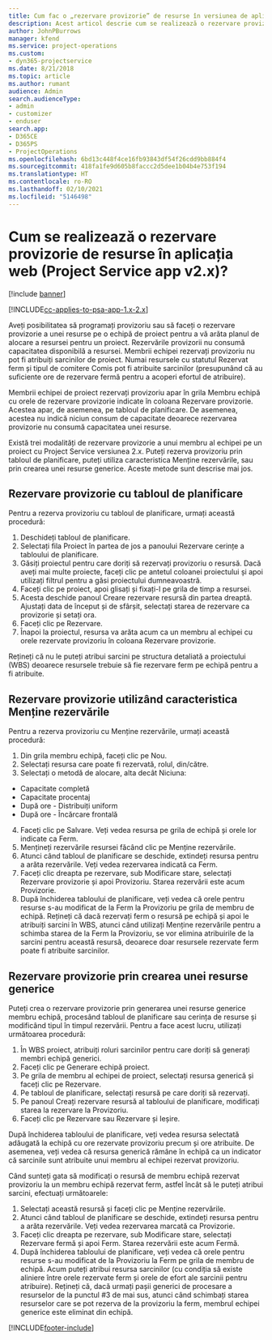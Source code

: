 ```yaml
---
title: Cum fac o „rezervare provizorie” de resurse în versiunea de aplicație 2.x?
description: Acest articol descrie cum se realizează o rezervare provizorie pentru membrii echipei de proiect cu Project Service.
author: JohnPBurrows
manager: kfend
ms.service: project-operations
ms.custom:
- dyn365-projectservice
ms.date: 8/21/2018
ms.topic: article
ms.author: rumant
audience: Admin
search.audienceType:
- admin
- customizer
- enduser
search.app:
- D365CE
- D365PS
- ProjectOperations
ms.openlocfilehash: 6bd13c448f4ce16fb93843df54f26cdd9bb884f4
ms.sourcegitcommit: 418fa1fe9d605b8faccc2d5dee1b04b4e753f194
ms.translationtype: HT
ms.contentlocale: ro-RO
ms.lasthandoff: 02/10/2021
ms.locfileid: "5146498"
---
```

# <a name="how-do-i-soft-book-resources-in-the-web-app-project-service-app-v2x"></a>Cum se realizează o rezervare provizorie de resurse în aplicația web (Project Service app v2.x)?

[!include [banner](../includes/psa-now-project-operations.md)]

[!INCLUDE[cc-applies-to-psa-app-1.x-2.x](../includes/cc-applies-to-psa-app-1x-2x.md)]

Aveți posibilitatea să programați provizoriu sau să faceți o rezervare provizorie a unei resurse pe o echipă de proiect pentru a vă arăta planul de alocare a resursei pentru un proiect. Rezervările provizorii nu consumă capacitatea disponibilă a resursei. Membrii echipei rezervați provizoriu nu pot fi atribuiți sarcinilor de proiect. Numai resursele cu statutul Rezervat ferm și tipul de comitere Comis pot fi atribuite sarcinilor (presupunând că au suficiente ore de rezervare fermă pentru a acoperi efortul de atribuire).

Membrii echipei de proiect rezervați provizoriu apar în grila Membru echipă cu orele de rezervare provizorie indicate în coloana Rezervare provizorie. Acestea apar, de asemenea, pe tabloul de planificare. De asemenea, acestea nu indică niciun consum de capacitate deoarece rezervarea provizorie nu consumă capacitatea unei resurse.

Există trei modalități de rezervare provizorie a unui membru al echipei pe un proiect cu Project Service versiunea 2.x. Puteți rezerva provizoriu prin tabloul de planificare, puteți utiliza caracteristica Menține rezervările, sau prin crearea unei resurse generice. Aceste metode sunt descrise mai jos.

## <a name="soft-book-with-the-schedule-board"></a>Rezervare provizorie cu tabloul de planificare

Pentru a rezerva provizoriu cu tabloul de planificare, urmați această procedură: 
1. Deschideți tabloul de planificare.
2. Selectați fila Proiect în partea de jos a panoului Rezervare cerințe a tabloului de planificare.
3. Găsiți proiectul pentru care doriți să rezervați provizoriu o resursă. Dacă aveți mai multe proiecte, faceți clic pe antetul coloanei proiectului și apoi utilizați filtrul pentru a găsi proiectului dumneavoastră.
4. Faceți clic pe proiect, apoi glisați și fixați-l pe grila de timp a resursei.
5. Acesta deschide panoul Creare rezervare resursă din partea dreaptă. Ajustați data de început și de sfârșit, selectați starea de rezervare ca provizorie și setați ora. 
6. Faceți clic pe Rezervare.
7. Înapoi la proiectul, resursa va arăta acum ca un membru al echipei cu orele rezervate provizoriu în coloana Rezervare provizorie.

Rețineți că nu le puteți atribui sarcini pe structura detaliată a proiectului (WBS) deoarece resursele trebuie să fie rezervare ferm pe echipă pentru a fi atribuite.

## <a name="soft-book-using-the-maintain-bookings-feature"></a>Rezervare provizorie utilizând caracteristica Menține rezervările

Pentru a rezerva provizoriu cu Menține rezervările, urmați această procedură:
1. Din grila membru echipă, faceți clic pe Nou.
2. Selectați resursa care poate fi rezervată, rolul, din/către.
3. Selectați o metodă de alocare, alta decât Niciuna:
- Capacitate completă
- Capacitate procentaj
- După ore - Distribuiți uniform
- După ore - Încărcare frontală
4. Faceți clic pe Salvare. Veți vedea resursa pe grila de echipă și orele lor indicate ca Ferm.
5. Mențineți rezervările resursei făcând clic pe Menține rezervările.
6. Atunci când tabloul de planificare se deschide, extindeți resursa pentru a arăta rezervările. Veți vedea rezervarea indicată ca Ferm.
7. Faceți clic dreapta pe rezervare, sub Modificare stare, selectați Rezervare provizorie și apoi Provizoriu. Starea rezervării este acum Provizorie.
8. După închiderea tabloului de planificare, veți vedea că orele pentru resurse s-au modificat de la Ferm la Provizoriu pe grila de membru de echipă.
Rețineți că dacă rezervați ferm o resursă pe echipă și apoi le atribuiți sarcini în WBS, atunci când utilizați Menține rezervările pentru a schimba starea de la Ferm la Provizoriu, se vor elimina atribuirile de la sarcini pentru această resursă, deoarece doar resursele rezervate ferm poate fi atribuite sarcinilor.

## <a name="soft-book-by-creating-a-generic-resource"></a>Rezervare provizorie prin crearea unei resurse generice

Puteți crea o rezervare provizorie prin generarea unei resurse generice membru echipă, procesând tabloul de planificare sau cerința de resurse și modificând tipul în timpul rezervării.
Pentru a face acest lucru, utilizați următoarea procedură:

1. În WBS proiect, atribuiți roluri sarcinilor pentru care doriți să generați membri echipă generici.
2. Faceți clic pe Generare echipă proiect.
3. Pe grila de membru al echipei de proiect, selectați resursa generică și faceți clic pe Rezervare.
4. Pe tabloul de planificare, selectați resursă pe care doriți să rezervați.
5. Pe panoul Creați rezervare resursă al tabloului de planificare, modificați starea la rezervare la Provizoriu.
6. Faceți clic pe Rezervare sau Rezervare și Ieșire.

După închiderea tabloului de planificare, veți vedea resursa selectată adăugată la echipă cu ore rezervate provizoriu precum și ore atribuite. De asemenea, veți vedea că resursa generică rămâne în echipă ca un indicator că sarcinile sunt atribuite unui membru al echipei rezervat provizoriu.

Când sunteți gata să modificați o resursă de membru echipă rezervat provizoriu la un membru echipă rezervat ferm, astfel încât să le puteți atribui sarcini, efectuați următoarele:

1. Selectați această resursă și faceți clic pe Menține rezervările.
2. Atunci când tabloul de planificare se deschide, extindeți resursa pentru a arăta rezervările. Veți vedea rezervarea marcată ca Provizorie.
3. Faceți clic dreapta pe rezervare, sub Modificare stare, selectați Rezervare fermă și apoi Ferm. Starea rezervării este acum Fermă.
4. După închiderea tabloului de planificare, veți vedea că orele pentru resurse s-au modificat de la Provizoriu la Ferm pe grila de membru de echipă. Acum puteți atribui resursa sarcinilor (cu condiția să existe aliniere între orele rezervate ferm și orele de efort ale sarcinii pentru atribuire). Rețineți că, dacă urmați pașii generici de procesare a resurselor de la punctul #3 de mai sus, atunci când schimbați starea resurselor care se pot rezerva de la provizoriu la ferm, membrul echipei generice este eliminat din echipă.


[!INCLUDE[footer-include](../includes/footer-banner.md)]